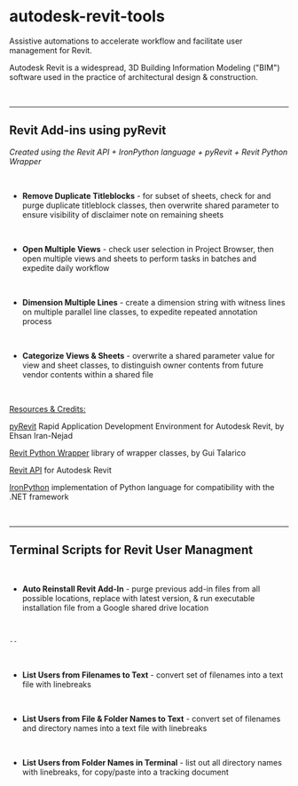 # autodesk-revit-tools
Assistive automations to accelerate workflow and facilitate user management for Revit.

Autodesk Revit is a widespread, 3D Building Information Modeling ("BIM") software used in the practice of architectural design & construction.

<br/>

---

## Revit Add-ins using pyRevit

*Created using the Revit API + IronPython language + pyRevit + Revit Python Wrapper*


<br/>

- **Remove Duplicate Titleblocks** - for subset of sheets, check for and purge duplicate titleblock classes, then overwrite shared parameter to ensure visibility of disclaimer note on remaining sheets
<br/>

- **Open Multiple Views** - check user selection in Project Browser, then open multiple views and sheets to perform tasks in batches and expedite daily workflow
<br/>

- **Dimension Multiple Lines** - create a dimension string with witness lines on multiple parallel line classes, to expedite repeated annotation process
<br/>

- **Categorize Views & Sheets** - overwrite a shared parameter value for view and sheet classes, to distinguish owner contents from future vendor contents within a shared file

<br/>

<u>Resources & Credits:</u>

[pyRevit](https://github.com/eirannejad/pyRevit) Rapid Application Development Environment for Autodesk Revit, by Ehsan Iran-Nejad

[Revit Python Wrapper](https://github.com/gtalarico/revitpythonwrapper) library of wrapper classes, by Gui Talarico

[Revit API](https://knowledge.autodesk.com/support/revit/learn-explore/caas/CloudHelp/cloudhelp/2014/ENU/Revit/files/GUID-F0A122E0-E556-4D0D-9D0F-7E72A9315A42-htm.html) for Autodesk Revit

[IronPython](https://ironpython.net/) implementation of Python language for compatibility with the .NET framework

<br/>

---

## Terminal Scripts for Revit User Managment
<br/>

- **Auto Reinstall Revit Add-In** - purge previous add-in files from all possible locations, replace with latest version, & run executable installation file from a Google shared drive location
<br/>

    --
<br/>

- **List Users from Filenames to Text** - convert set of filenames into a text file with linebreaks
<br/>

- **List Users from File & Folder Names to Text** - convert set of filenames and directory names into a text file with linebreaks
<br/>

- **List Users from Folder Names in Terminal** - list out all directory names with linebreaks, for copy/paste into a tracking document

